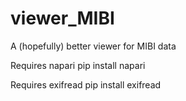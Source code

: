 # viewer_MIBI
A (hopefully) better viewer for MIBI data

Requires napari
pip install napari

Requires exifread
pip install exifread
